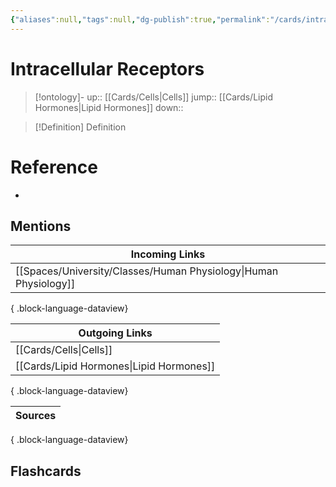 ```yaml
---
{"aliases":null,"tags":null,"dg-publish":true,"permalink":"/cards/intracellular-receptors/","dgPassFrontmatter":true}
---
```


# Intracellular Receptors

> [!ontology]-
> up:: [[Cards/Cells\|Cells]]
> jump:: [[Cards/Lipid Hormones\|Lipid Hormones]]
> down:: 

> [!Definition] Definition
> 

# Reference
- 

## Mentions
| Incoming Links                                                      |
| ------------------------------------------------------------------- |
| [[Spaces/University/Classes/Human Physiology\|Human Physiology]] |

{ .block-language-dataview}

| Outgoing Links                              |
| ------------------------------------------- |
| [[Cards/Cells\|Cells]]                   |
| [[Cards/Lipid Hormones\|Lipid Hormones]] |

{ .block-language-dataview}

| Sources |
| ------- |

{ .block-language-dataview}

## Flashcards 
